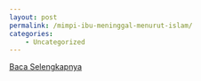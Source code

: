 ```yaml
---
layout: post
permalink: /mimpi-ibu-meninggal-menurut-islam/
categories:
    - Uncategorized
---
```


[Baca Selengkapnya](/07)